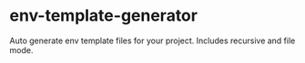 # env-template-generator
Auto generate env template files for your project. Includes recursive and file mode.
